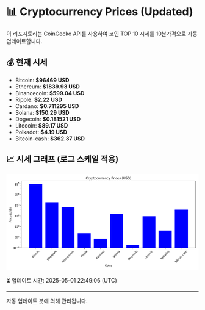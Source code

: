
# 📊 Cryptocurrency Prices (Updated)

이 리포지토리는 CoinGecko API를 사용하여 코인 TOP 10 시세를 10분가격으로 자동 업데이트합니다.

## 💰 현재 시세
- Bitcoin: **$96469 USD**
- Ethereum: **$1839.93 USD**
- Binancecoin: **$599.04 USD**
- Ripple: **$2.22 USD**
- Cardano: **$0.711295 USD**
- Solana: **$150.29 USD**
- Dogecoin: **$0.181521 USD**
- Litecoin: **$89.17 USD**
- Polkadot: **$4.19 USD**
- Bitcoin-cash: **$362.37 USD**

## 📈 시세 그래프 (로그 스케일 적용)
![Crypto Prices](crypto_prices.png)

⏳ 업데이트 시간: 2025-05-01 22:49:06 (UTC)

---
자동 업데이트 봇에 의해 관리됩니다.
